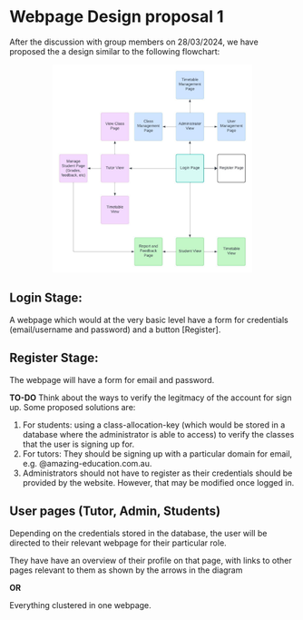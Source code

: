 # Webpage Design proposal 1

After the discussion with group members on 28/03/2024, we have proposed the a design similar to the following flowchart:

<div style="text-align: center;">
    <img src="design-images/Flowchart_for_Webpage_design_1.jpeg" alt="Flowchart For Webpage Design" width="70%"/>
</div>


## Login Stage:

A webpage which would at the very basic level have a form for credentials (email/username and password) and a button [Register].

## Register Stage:

The webpage will have a form for email and password. 

**TO-DO**
Think about the ways to verify the legitmacy of the account for sign up. Some proposed solutions are:
1. For students: using a class-allocation-key (which would be stored in a database where the administrator is able to access) to verify the classes that the user is signing up for.
2. For tutors: They should be signing up with a particular domain for email, e.g. @amazing-education.com.au. 
3. Administrators should not have to register as their credentials should be provided by the website. However, that may be modified once logged in.

## User pages (Tutor, Admin, Students)

Depending on the credentials stored in the database, the user will be directed to their relevant webpage for their particular role.

They have have an overview of their profile on that page, with links to other pages relevant to them as shown by the arrows in the diagram

**OR**

Everything clustered in one webpage.
